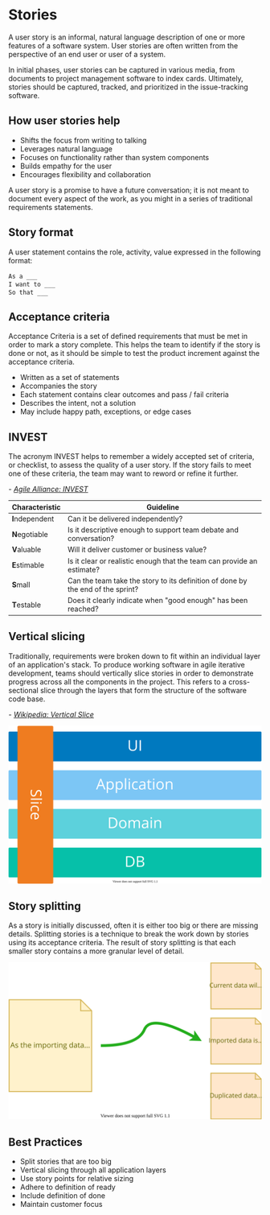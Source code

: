 # Stories
A user story is an informal, natural language description of one or more features of a software system. User stories are often written from the perspective of an end user or user of a system.

In initial phases, user stories can be captured in various media, from documents to project management software to index cards. Ultimately, stories should be captured, tracked, and prioritized in the issue-tracking software.

## How user stories help
- Shifts the focus from writing to talking
- Leverages natural language
- Focuses on functionality rather than system components
- Builds empathy for the user
- Encourages flexibility and collaboration

A user story is a promise to have a future conversation; it is not meant to document every aspect of the work, as you might in a series of traditional requirements statements.

## Story format
A user statement contains the role, activity, value expressed in the following format:

```
As a ___
I want to ___
So that ___
```

## Acceptance criteria
Acceptance Criteria is a set of defined requirements that must be met in order to mark a story complete. This helps the team to identify if the story is done or not, as it should be simple to test the product increment against the acceptance criteria.

- Written as a set of statements
- Accompanies the story
- Each statement contains clear outcomes and pass / fail criteria
- Describes the intent, not a solution
- May include happy path, exceptions, or edge cases

## INVEST
The acronym INVEST helps to remember a widely accepted set of criteria, or checklist, to assess the quality of a user story. If the story fails to meet one of these criteria, the team may want to reword or refine it further.

_- [Agile Alliance: INVEST](https://www.agilealliance.org/glossary/invest/)_

| Characteristic | Guideline |
| -- | -- |
| **I**ndependent | Can it be delivered independently? |
| **N**egotiable | Is it descriptive enough to support team debate and conversation? |
| **V**aluable | Will it deliver customer or business value? |
| **E**stimable | Is it clear or realistic enough that the team can provide an estimate? |
| **S**mall | Can the team take the story to its definition of done by the end of the sprint? |
| **T**estable | Does it clearly indicate when "good enough" has been reached? |


## Vertical slicing
Traditionally, requirements were broken down to fit within an individual layer of an application's stack. To produce working software in agile iterative development, teams should vertically slice stories in order to demonstrate progress across all the components in the project. This refers to a cross-sectional slice through the layers that form the structure of the software code base.

_- [Wikipedia: Vertical Slice](https://en.wikipedia.org/wiki/Vertical_slice)_

![Four horizontal bars labeled UI, Application, Domain, and DB, with one vertical bar crossing all four components](img4/agile-vertical-slicing.svg ':size=450px')

## Story splitting
As a story is initially discussed, often it is either too big or there are missing details. Splitting stories is a technique to break the work down by stories using its acceptance criteria. The result of story splitting is that each smaller story contains a more granular level of detail.

![One ticket being split into three smaller related tickets](img4/agile-story-splitting.svg)

## Best Practices
- Split stories that are too big
- Vertical slicing through all application layers
- Use story points for relative sizing
- Adhere to definition of ready
- Include definition of done
- Maintain customer focus
